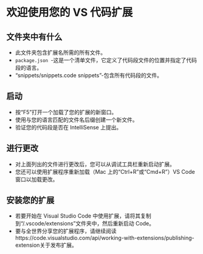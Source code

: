 # 欢迎使用您的 VS 代码扩展

## 文件夹中有什么

- 此文件夹包含扩展名所需的所有文件。
- `package.json `-这是一个清单文件，它定义了代码段文件的位置并指定了代码段的语言。
- “snippets/snippets.code snippets”-包含所有代码段的文件。

## 启动

- 按“F5”打开一个加载了您的扩展的新窗口。
- 使用与您的语言匹配的文件名后缀创建一个新文件。
- 验证您的代码段是否在 IntelliSense 上提出。

## 进行更改

- 对上面列出的文件进行更改后，您可以从调试工具栏重新启动扩展。
- 您还可以使用扩展程序重新加载（Mac 上的“Ctrl+R”或“Cmd+R”）VS Code 窗口以加载更改。

## 安装您的扩展

- 若要开始在 Visual Studio Code 中使用扩展，请将其复制到“<user home>/.vscode/extensions”文件夹中，然后重新启动 Code。
- 要与全世界分享您的扩展程序，请继续阅读https://code.visualstudio.com/api/working-with-extensions/publishing-extension关于发布扩展。
